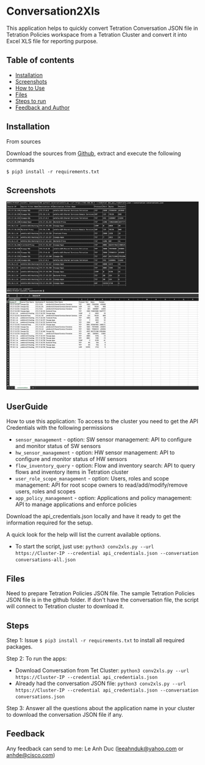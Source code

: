 # Conversation2Xls
This application helps to quickly convert Tetration Conversation JSON file in Tetration Policies workspace from a Tetration Cluster and convert it into Excel XLS file for reporting purpose. 

## Table of contents
* [Installation](#Installation)
* [Screenshots](#screenshots)
* [How to Use](#UserGuide)
* [Files](#Files)
* [Steps to run](#Steps)
* [Feedback and Author](#Feedback)

## Installation

From sources

Download the sources from [Github](https://github.com/leeahnduk/Conv2xls.git), extract and execute the following commands

```
$ pip3 install -r requirements.txt

```

## Screenshots
![Run screenshot](https://github.com/leeahnduk/Conv2xls/blob/master/Run.jpg)
![Run screenshot](https://github.com/leeahnduk/Conv2xls/blob/master/Result.jpg)

## UserGuide
How to use this application:
To access to the cluster you need to get the API Credentials with the following permissions
* `sensor_management` - option: SW sensor management: API to configure and monitor status of SW sensors
* `hw_sensor_management` - option: HW sensor management: API to configure and monitor status of HW sensors
* `flow_inventory_query` - option: Flow and inventory search: API to query flows and inventory items in Tetration cluster
* `user_role_scope_management` - option: Users, roles and scope management: API for root scope owners to read/add/modify/remove users, roles and scopes
* `app_policy_management` - option: 
 Applications and policy management: API to manage applications and enforce policies

Download the api_credentials.json locally and have it ready to get the information required for the setup.

A quick look for the help will list the current available options.
* To start the script, just use: `python3 conv2xls.py --url https://Cluster-IP --credential api_credentials.json --conversation conversations-all.json`


## Files
Need to prepare Tetration Policies JSON file. The sample Tetration Policies JSON file is in the github folder.
If don't have the conversation file, the script will connect to Tetration cluster to download it.


## Steps

Step 1: Issue `$ pip3 install -r requirements.txt` to install all required packages.

Step 2: To run the apps:
* Download Conversation from Tet Cluster: `python3 conv2xls.py --url https://Cluster-IP --credential api_credentials.json`
* Already had the conversation JSON file: `python3 conv2xls.py --url https://Cluster-IP --credential api_credentials.json --conversation conversations.json`

Step 3: Answer all the questions about the application name in your cluster to download the conversation JSON file if any.


## Feedback
Any feedback can send to me: Le Anh Duc (leeahnduk@yahoo.com or anhde@cisco.com)
